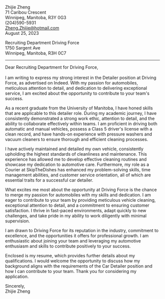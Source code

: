 Zhijie Zheng <br />
71 Caribou Crescent       
Winnipeg, Manitoba, R3Y 0G3       
(204)590-5931     
Zheng.Zhijie@hotmail.com  
August 25, 2023

Recruiting Department
Driving Force       
1750 Sargent Ave    
Winnipeg, Manitoba, R3H 0C7      

-----
Dear Recruiting Department for Driving Force, <br /> <br /> 
I am writing to express my strong interest in the Detailer position at Driving Force, as advertised on Indeed. With my passion for automobiles, meticulous attention to detail, and dedication to delivering exceptional service, I am excited about the opportunity to contribute to your team's success. 

As a recent graduate from the University of Manitoba, I have honed skills that are applicable to this detailer role. During my academic journey, I have consistently demonstrated a strong work ethic, attention to detail, and the ability to collaborate effectively within teams. I am proficient in driving both automatic and manual vehicles, possess a Class 5 driver's license with a clean record, and have hands-on experience with pressure washers and vacuum cleaners to ensure thorough and efficient cleaning processes. 

I have actively maintained and detailed my own vehicle, consistently upholding the highest standards of cleanliness and maintenance. This experience has allowed me to develop effective cleaning routines and showcase my dedication to automotive care. Furthermore, my role as a Courier at SkipTheDishes has enhanced my problem-solving skills, time management abilities, and customer service orientation, all of which are essential traits for a successful car detailer. 

What excites me most about the opportunity at Driving Force is the chance to merge my passion for automobiles with my skills and dedication. I am eager to contribute to your team by providing meticulous vehicle cleaning, exceptional attention to detail, and a commitment to ensuring customer satisfaction. I thrive in fast-paced environments, adapt quickly to new challenges, and take pride in my ability to work diligently with minimal supervision. 

I am drawn to Driving Force for its reputation in the industry, commitment to excellence, and the opportunities it offers for professional growth. I am enthusiastic about joining your team and leveraging my automotive enthusiasm and skills to contribute positively to your success. 

Enclosed is my resume, which provides further details about my qualifications. I would welcome the opportunity to discuss how my background aligns with the requirements of the Car Detailer position and how I can contribute to your team. Thank you for considering my application. <br /> 

Sincerely, <br /> 
Zhijie Zheng

